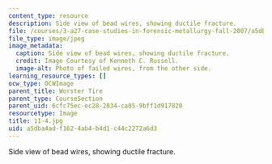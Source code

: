 ```yaml
---
content_type: resource
description: Side view of bead wires, showing ductile fracture.
file: /courses/3-a27-case-studies-in-forensic-metallurgy-fall-2007/a5dba4adf1624ab4b4d1c44c2272a6d3_11-4.jpg
file_type: image/jpeg
image_metadata:
  caption: Side view of bead wires, showing ductile fracture.
  credit: Image Courtesy of Kenneth C. Russell.
  image-alt: Photo of failed wires, from the other side.
learning_resource_types: []
ocw_type: OCWImage
parent_title: Worster Tire
parent_type: CourseSection
parent_uid: 6cfc75ec-ec28-2834-ca05-9bff1d917820
resourcetype: Image
title: 11-4.jpg
uid: a5dba4ad-f162-4ab4-b4d1-c44c2272a6d3
---
```

Side view of bead wires, showing ductile fracture.

